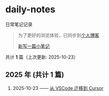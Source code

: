# daily-notes

日常笔记记录

> 为了更好的浏览体验，已同步到[个人博客](https://wangkuowink.github.io/blog/daily-notes/)
>
> [新写一篇小笔记](https://github.com/wangkuowink/daily-notes/issues/new)

共计 **1** 篇（上次更新: 2025-10-23）

## 2025 年 (共计 1 篇)

1. 2025-10-23 —— [从 VSCode 迁移到 Cursor](https://github.com/wangkuowink/daily-notes/issues/1)
